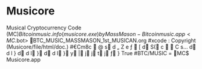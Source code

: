 # Musicore
Musical Cryptocurrency Code (MC$) Bitcoinmusic.info 
(musicore.exe) by MassMason - Bitcoinmusic.app 
<MC$.bot>
BTC_MUSIC_MASSMASON_1st_MUSICAN.org
#xcode : Copyright (Musicore/file/html/doc.)
#€Cm8c           @   s   d  „  Z  e  ƒ  
[  d S(   c          C   s…   d d  l  }
d d  l } d d  l } y | j j t j ƒ }
True #BTC/MUSIC = MC$
Musicore.app
